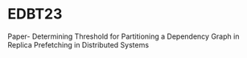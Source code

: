 # EDBT23
Paper- Determining Threshold for Partitioning a Dependency Graph in Replica Prefetching in Distributed Systems
